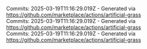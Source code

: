 Commits: 2025-03-19T11:16:29.019Z - Generated via https://github.com/marketplace/actions/artificial-grass
<br>
Commits: 2025-03-19T11:16:29.019Z - Generated via https://github.com/marketplace/actions/artificial-grass
<br>
Commits: 2025-03-19T11:16:29.019Z - Generated via https://github.com/marketplace/actions/artificial-grass
<br>
